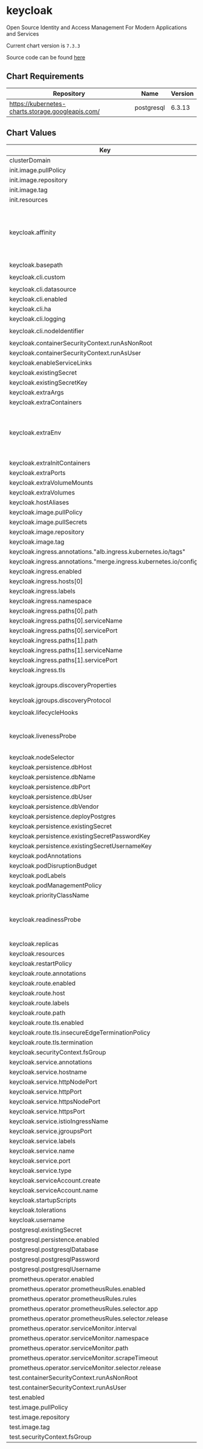 keycloak
========
Open Source Identity and Access Management For Modern Applications and Services

Current chart version is `7.3.3`

Source code can be found [here](https://www.keycloak.org/)

## Chart Requirements

| Repository | Name | Version |
|------------|------|---------|
| https://kubernetes-charts.storage.googleapis.com/ | postgresql | 6.3.13 |

## Chart Values

| Key | Type | Default | Description |
|-----|------|---------|-------------|
| clusterDomain | string | `"cluster.local"` |  |
| init.image.pullPolicy | string | `"IfNotPresent"` |  |
| init.image.repository | string | `"busybox"` |  |
| init.image.tag | float | `1.31` |  |
| init.resources | object | `{}` |  |
| keycloak.affinity | string | `"podAntiAffinity:\n  requiredDuringSchedulingIgnoredDuringExecution:\n    - labelSelector:\n        matchLabels:\n          {{- include \"keycloak.selectorLabels\" . | nindent 10 }}\n        matchExpressions:\n          - key: role\n            operator: NotIn\n            values:\n              - test\n      topologyKey: kubernetes.io/hostname\n  preferredDuringSchedulingIgnoredDuringExecution:\n    - weight: 100\n      podAffinityTerm:\n        labelSelector:\n          matchLabels:\n            {{- include \"keycloak.selectorLabels\" . | nindent 12 }}\n          matchExpressions:\n            - key: role\n              operator: NotIn\n              values:\n                - test\n        topologyKey: failure-domain.beta.kubernetes.io/zone\n"` |  |
| keycloak.basepath | string | `"auth"` |  |
| keycloak.cli.custom | string | `"{{ .Files.Get \"scripts/ssl-redirect.cli\" }}\n"` |  |
| keycloak.cli.datasource | string | `"{{ .Files.Get \"scripts/datasource.cli\" }}\n"` |  |
| keycloak.cli.enabled | bool | `true` |  |
| keycloak.cli.ha | string | `"{{ .Files.Get \"scripts/ha.cli\" }}\n"` |  |
| keycloak.cli.logging | string | `"{{ .Files.Get \"scripts/logging.cli\" }}\n"` |  |
| keycloak.cli.nodeIdentifier | string | `"{{ .Files.Get \"scripts/node-identifier.cli\" }}\n"` |  |
| keycloak.containerSecurityContext.runAsNonRoot | bool | `true` |  |
| keycloak.containerSecurityContext.runAsUser | int | `1000` |  |
| keycloak.enableServiceLinks | bool | `false` |  |
| keycloak.existingSecret | string | `""` |  |
| keycloak.existingSecretKey | string | `"password"` |  |
| keycloak.extraArgs | string | `""` |  |
| keycloak.extraContainers | string | `""` |  |
| keycloak.extraEnv | string | `"- name: PROXY_ADDRESS_FORWARDING\n  value: \"true\"\n- name: KEYCLOAK_LOGLEVEL\n  value: DEBUG\n# - name: WILDFLY_LOGLEVEL\n#   value: DEBUG\n# - name: CACHE_OWNERS\n#   value: \"2\"\n# - name: DB_QUERY_TIMEOUT\n#   value: \"60\"\n# - name: DB_VALIDATE_ON_MATCH\n#   value: true\n# - name: DB_USE_CAST_FAIL\n#   value: false\n"` |  |
| keycloak.extraInitContainers | string | `""` |  |
| keycloak.extraPorts | string | `""` |  |
| keycloak.extraVolumeMounts | string | `""` |  |
| keycloak.extraVolumes | object | `{}` |  |
| keycloak.hostAliases | list | `[]` |  |
| keycloak.image.pullPolicy | string | `"IfNotPresent"` |  |
| keycloak.image.pullSecrets | list | `[]` |  |
| keycloak.image.repository | string | `"jboss/keycloak"` |  |
| keycloak.image.tag | string | `"9.0.0"` |  |
| keycloak.ingress.annotations."alb.ingress.kubernetes.io/tags" | string | `"environment=dev"` |  |
| keycloak.ingress.annotations."merge.ingress.kubernetes.io/config" | string | `"ingress"` |  |
| keycloak.ingress.enabled | bool | `true` |  |
| keycloak.ingress.hosts[0] | string | `"keycloak.dev.it"` |  |
| keycloak.ingress.labels | object | `{}` |  |
| keycloak.ingress.namespace | string | `"istio-system"` |  |
| keycloak.ingress.paths[0].path | string | `"/*"` |  |
| keycloak.ingress.paths[0].serviceName | string | `"ssl-redirect"` |  |
| keycloak.ingress.paths[0].servicePort | string | `"use-annotation"` |  |
| keycloak.ingress.paths[1].path | string | `"/*"` |  |
| keycloak.ingress.paths[1].serviceName | string | `"istio-ingressgateway"` |  |
| keycloak.ingress.paths[1].servicePort | int | `80` |  |
| keycloak.ingress.tls | list | `[]` |  |
| keycloak.jgroups.discoveryProperties | string | `"\"dns_query={{ template \"keycloak.fullname\" . }}-headless.{{ .Release.Namespace }}.svc.{{ .Values.clusterDomain }}\"\n"` |  |
| keycloak.jgroups.discoveryProtocol | string | `"dns.DNS_PING"` |  |
| keycloak.lifecycleHooks | string | `"# postStart:\n#   exec:\n#     command: [\"/bin/sh\", \"-c\", \"ls\"]\n"` |  |
| keycloak.livenessProbe | string | `"httpGet:\n  path: {{ if ne .Values.keycloak.basepath \"\" }}/{{ .Values.keycloak.basepath }}{{ end }}/\n  port: http\ninitialDelaySeconds: 300\ntimeoutSeconds: 5\n"` |  |
| keycloak.nodeSelector | object | `{}` |  |
| keycloak.persistence.dbHost | string | `"mykeycloak"` |  |
| keycloak.persistence.dbName | string | `"keycloak"` |  |
| keycloak.persistence.dbPort | int | `5432` |  |
| keycloak.persistence.dbUser | string | `"keycloak"` |  |
| keycloak.persistence.dbVendor | string | `"postgres"` |  |
| keycloak.persistence.deployPostgres | bool | `true` |  |
| keycloak.persistence.existingSecret | string | `""` |  |
| keycloak.persistence.existingSecretPasswordKey | string | `""` |  |
| keycloak.persistence.existingSecretUsernameKey | string | `""` |  |
| keycloak.podAnnotations | object | `{}` |  |
| keycloak.podDisruptionBudget | object | `{}` |  |
| keycloak.podLabels | object | `{}` |  |
| keycloak.podManagementPolicy | string | `"Parallel"` |  |
| keycloak.priorityClassName | string | `""` |  |
| keycloak.readinessProbe | string | `"httpGet:\n  path: {{ if ne .Values.keycloak.basepath \"\" }}/{{ .Values.keycloak.basepath }}{{ end }}/realms/master\n  port: http\ninitialDelaySeconds: 30\ntimeoutSeconds: 1\n"` |  |
| keycloak.replicas | int | `1` |  |
| keycloak.resources | object | `{}` |  |
| keycloak.restartPolicy | string | `"Always"` |  |
| keycloak.route.annotations | object | `{}` |  |
| keycloak.route.enabled | bool | `false` |  |
| keycloak.route.host | string | `nil` |  |
| keycloak.route.labels | object | `{}` |  |
| keycloak.route.path | string | `"/"` |  |
| keycloak.route.tls.enabled | bool | `false` |  |
| keycloak.route.tls.insecureEdgeTerminationPolicy | string | `"Redirect"` |  |
| keycloak.route.tls.termination | string | `"edge"` |  |
| keycloak.securityContext.fsGroup | int | `1000` |  |
| keycloak.service.annotations | object | `{}` |  |
| keycloak.service.hostname | string | `"keycloak.dev.it"` |  |
| keycloak.service.httpNodePort | string | `""` |  |
| keycloak.service.httpPort | int | `80` |  |
| keycloak.service.httpsNodePort | string | `""` |  |
| keycloak.service.httpsPort | int | `8443` |  |
| keycloak.service.istioIngressName | string | `"ingressgateway"` |  |
| keycloak.service.jgroupsPort | int | `7600` |  |
| keycloak.service.labels | object | `{}` |  |
| keycloak.service.name | string | `"http-keycloak"` |  |
| keycloak.service.port | int | `80` |  |
| keycloak.service.type | string | `"ClusterIP"` |  |
| keycloak.serviceAccount.create | bool | `false` |  |
| keycloak.serviceAccount.name | string | `nil` |  |
| keycloak.startupScripts | object | `{}` |  |
| keycloak.tolerations | list | `[]` |  |
| keycloak.username | string | `"keycloak"` |  |
| postgresql.existingSecret | string | `""` |  |
| postgresql.persistence.enabled | bool | `true` |  |
| postgresql.postgresqlDatabase | string | `"keycloak"` |  |
| postgresql.postgresqlPassword | string | `""` |  |
| postgresql.postgresqlUsername | string | `"keycloak"` |  |
| prometheus.operator.enabled | bool | `false` |  |
| prometheus.operator.prometheusRules.enabled | bool | `false` |  |
| prometheus.operator.prometheusRules.rules | object | `{}` |  |
| prometheus.operator.prometheusRules.selector.app | string | `"prometheus-operator"` |  |
| prometheus.operator.prometheusRules.selector.release | string | `"prometheus"` |  |
| prometheus.operator.serviceMonitor.interval | string | `"10s"` |  |
| prometheus.operator.serviceMonitor.namespace | string | `""` |  |
| prometheus.operator.serviceMonitor.path | string | `"/auth/realms/master/metrics"` |  |
| prometheus.operator.serviceMonitor.scrapeTimeout | string | `"10s"` |  |
| prometheus.operator.serviceMonitor.selector.release | string | `"prometheus"` |  |
| test.containerSecurityContext.runAsNonRoot | bool | `true` |  |
| test.containerSecurityContext.runAsUser | int | `1000` |  |
| test.enabled | bool | `false` |  |
| test.image.pullPolicy | string | `"IfNotPresent"` |  |
| test.image.repository | string | `"unguiculus/docker-python3-phantomjs-selenium"` |  |
| test.image.tag | string | `"v1"` |  |
| test.securityContext.fsGroup | int | `1000` |  |
